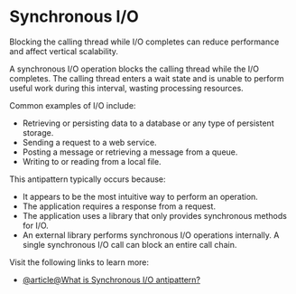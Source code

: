 # Synchronous I/O

Blocking the calling thread while I/O completes can reduce performance and affect vertical scalability.

A synchronous I/O operation blocks the calling thread while the I/O completes. The calling thread enters a wait state and is unable to perform useful work during this interval, wasting processing resources.

Common examples of I/O include:

- Retrieving or persisting data to a database or any type of persistent storage.
- Sending a request to a web service.
- Posting a message or retrieving a message from a queue.
- Writing to or reading from a local file.

This antipattern typically occurs because:

- It appears to be the most intuitive way to perform an operation.
- The application requires a response from a request.
- The application uses a library that only provides synchronous methods for I/O.
- An external library performs synchronous I/O operations internally. A single synchronous I/O call can block an entire call chain.

Visit the following links to learn more:

- [@article@What is Synchronous I/O antipattern?](https://learn.microsoft.com/en-us/azure/architecture/antipatterns/synchronous-io/)
